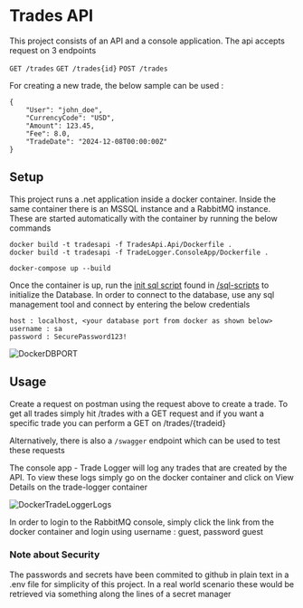 

# Trades API

This project consists of an API and a console application. The api accepts request on 3 endpoints

```GET /trades```
```GET /trades{id}```
```POST /trades ```

For creating a new trade, the below sample can be used :

```
{
    "User": "john_doe",
    "CurrencyCode": "USD",
    "Amount": 123.45,
    "Fee": 8.0,
    "TradeDate": "2024-12-08T00:00:00Z"
}
```

## Setup

This project runs a .net application inside a docker container. Inside the same container there is an MSSQL instance and a RabbitMQ instance. These are started automatically with the container by running the below commands

```
docker build -t tradesapi -f TradesApi.Api/Dockerfile .
docker build -t tradesapi -f TradeLogger.ConsoleApp/Dockerfile .

docker-compose up --build
```

Once the container is up, run the [init sql script](https://github.com/randellfarrugia/TradesAPI/blob/main/sql-scripts/init.sql) found in [/sql-scripts](https://github.com/randellfarrugia/TradesAPI/tree/main/sql-scripts) to initialize the Database.
In order to connect to the database, use any sql management tool and connect by entering the below credentials

```
host : localhost, <your database port from docker as shown below>
username : sa
password : SecurePassword123!
```
![DockerDBPORT](https://i.ibb.co/1dWHkcd/image.png)

## Usage

Create a request on postman using the request above to create a trade. To get all trades simply hit /trades with a GET request and if you want a specific trade you can perform a GET on /trades/{tradeid}

Alternatively, there is also a ```/swagger``` endpoint which can be used to test these requests

The console app - Trade Logger will log any trades that are created by the API. To view these logs simply go on the docker container and click on View Details on the trade-logger container

![DockerTradeLoggerLogs](https://i.ibb.co/X5fHTz9/image.png)

In order to login to the RabbitMQ console, simply click the link from the docker container and login using username : guest, password guest

### Note about Security

The passwords and secrets have been commited to github in plain text in a .env file for simplicity of this project. In a real world scenario these would be retrieved via something along the lines of a secret manager
